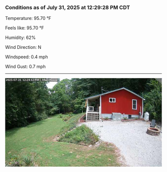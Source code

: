 ### Conditions as of July 31, 2025 at 12:29:28 PM CDT 

Temperature: 95.70 &deg;F

Feels like: 95.70 &deg;F

Humidity: 62%

Wind Direction: N

Windspeed: 0.4 mph

Wind Gust: 0.7 mph

---

<img src="./images/latest.jpeg"/>

